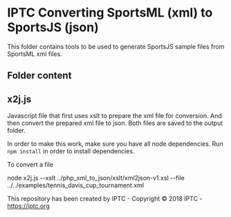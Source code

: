 # IPTC Converting SportsML (xml) to SportsJS (json)

This folder contains tools to be used to generate SportsJS sample files from SportsML xml files.

## Folder content

## x2j.js
Javascript file that first uses xslt to prepare the xml file for conversion.
And then convert the prepared xml file to json.
Both files are saved to the output folder.

In order to make this work, make sure you have all node dependencies.
Run `npm install` in order to install dependencies.

To convert a file

node x2j.js --xslt ../php_xml_to_json/xslt/xml2json-v1.xsl --file ../../examples/tennis_davis_cup_tournament.xml

This repository has been created by IPTC - Copyright © 2018 IPTC - https://iptc.org
